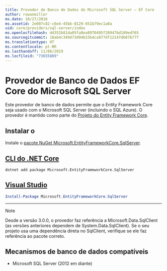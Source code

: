 ```yaml
---
title: Provedor de Banco de Dados do Microsoft SQL Server – EF Core
author: rowanmiller
ms.date: 10/27/2016
ms.assetid: 2e007c82-c6e4-45bb-8129-851b79ec1a0a
uid: core/providers/sql-server/index
ms.openlocfilehash: dd352b81da05fa8ea8970495f20947bd109edf65
ms.sourcegitcommit: 18ab4c349473d94b15b4ca977df12147db07b77f
ms.translationtype: HT
ms.contentlocale: pt-BR
ms.lasthandoff: 11/06/2019
ms.locfileid: "73655889"
---
```

# <a name="microsoft-sql-server-ef-core-database-provider"></a>Provedor de Banco de Dados EF Core do Microsoft SQL Server

Este provedor de banco de dados permite que o Entity Framework Core seja usado com o Microsoft SQL Server (incluindo o SQL Azure). O provedor é mantido como parte do [Projeto do Entity Framework Core](https://github.com/aspnet/EntityFrameworkCore).

## <a name="install"></a>Instalar o

Instale o [pacote NuGet Microsoft.EntityFrameworkCore.SqlServer](https://www.nuget.org/packages/Microsoft.EntityFrameworkCore.SqlServer/).

## <a name="net-core-clitabdotnet-core-cli"></a>[CLI do .NET Core](#tab/dotnet-core-cli)

``` console
dotnet add package Microsoft.EntityFrameworkCore.SqlServer
```

## <a name="visual-studiotabvs"></a>[Visual Studio](#tab/vs)

``` powershell
Install-Package Microsoft.EntityFrameworkCore.SqlServer
```

***

> [!NOTE]
> Desde a versão 3.0.0, o provedor faz referência a Microsoft.Data.SqlClient (as versões anteriores dependem de System.Data.SqlClient). Se o seu projeto usa uma dependência direta no SqlClient, verifique se ele faz referência ao pacote correto.

## <a name="supported-database-engines"></a>Mecanismos de banco de dados compatíveis

* Microsoft SQL Server (2012 em diante)
